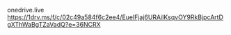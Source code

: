 onedrive.live      https://1drv.ms/f/c/02c49a584f6c2ee4/EuelFjaj6URAilKsqvOY9RkBjpcArtDgXThWaBgTZaVadQ?e=36NCRX
